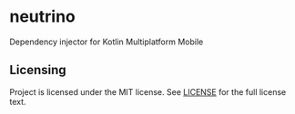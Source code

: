 neutrino
=========

Dependency injector for Kotlin Multiplatform Mobile

## Licensing
Project is licensed under the MIT license. See [LICENSE](LICENSE.txt) for the full license text.
